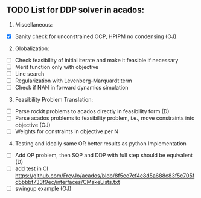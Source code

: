 ## TODO List for DDP solver in acados:

1. Miscellaneous:
- [x] Sanity check for unconstrained OCP, HPIPM no condensing (OJ)

2. Globalization:
- [ ] Check feasibility of initial iterate and make it feasible if necessary
- [ ] Merit function only with objective
- [ ] Line search
- [ ] Regularization with Levenberg-Marquardt term
- [ ] Check if NAN in forward dynamics simulation

3. Feasibility Problem Translation:
- [ ] Parse rockit problems to acados directly in feasibility form (D)
- [ ] Parse acados problems to feasibility problem, i.e., move constraints into objective (OJ)
- [ ] Weights for constraints in objective per N

4. Testing and ideally same OR better results as python Implementation
- [ ] Add QP problem, then SQP and DDP with full step should be equivalent (D)
- [ ] add test in CI https://github.com/FreyJo/acados/blob/8f5ee7cf4c8d5a688c83f5c705fd5bbbf733f9ec/interfaces/CMakeLists.txt
- [ ] swingup example (OJ)
